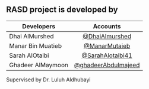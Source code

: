 ## RASD project is developed by 


Developers|Accounts
---|:-:
|Dhai AlMurshed|[@DhaiAlmurshed](https://github.com/Dhaialmurshed)
|Manar Bin Muatieb|[@ManarMutaieb](https://github.com/ManarMutaieb)
|Sarah AlOtaibi | [@SarahAlotaibi41](https://github.com/SarahAlotaibi41)
|Ghadeer AlMaymoon|[@ghadeerAbdulmajeed](https://github.com/ghadeerAbdulmajeed)


Supervised by
Dr. Luluh Aldhubayi

